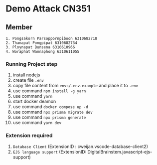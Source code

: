 # Demo Attack CN351

## Member
```
1. Pongsakorn Parsoppornpiboon 6310682718
2. Thanapat Pongpipat 6310682734
3. Ploynapat Bunsena 6310610966
4. Woraphat Wannaphong 6310611055
```


### Running Project step
1. install nodejs
2. create file `.env`
3. copy file content from `envs/.env.example` and place it to `.env`
4. use command `npm install -g yarn`
5. use command `yarn`
6. start docker deamon
7. use command `docker compose up -d`
8. use command `npx prisma migrate dev`
9.  use command `npx prisma generate`
10. use command `yarn dev`



### Extension required
1. `Database Client` (ExtensionID : cweijan.vscode-database-client2)
2. `EJS language support` (ExtensionID: DigitalBrainstem.javascript-ejs-support)
